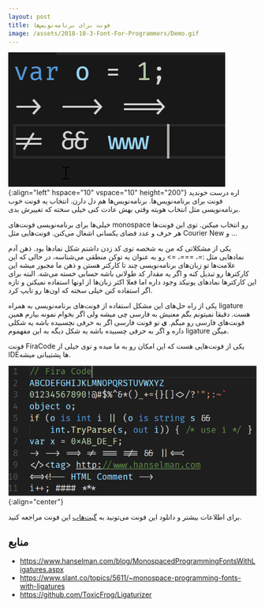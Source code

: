 ```yaml
---
layout: post
title: فونت برای برنامه‌نویس‌ها
image: /assets/2018-10-3-Font-For-Programmers/Demo.gif
---
```


![Demo](/assets/2018-10-3-Font-For-Programmers/Demo.gif){:align="left" hspace="10" vspace="10" height="200"}
اره درست خوندید فونت برای برنامه‌نویس‌ها. برنامه‌نویس‌ها هم دل دارن. انتخاب یه فونت خوب برنامه‌نویسی مثل انتخاب هویته وقتی بهش عادت کنی خیلی سخته که تغییرش بدی.

خیلی‌ها برای برنامه‌نویسی فونت‌های monospace رو انتخاب میکنن. توی این فونت‌ها هر حرف و عدد فضای یکسانی اشغال می‌کنن. فونت‌هایی مثل Courier New و ...

یکی از مشکلاتی که من به شخصه توی کد زدن داشتم شکل نماد‌ها بود. ذهن آدم نمادهایی مثل :=، ===، => رو به عنوان یه توکن منطقی می‌شناسه، در حالی که این علامت‌ها تو زبان‌های برنامه‌نویسی چند تا کارکتر هستن و ذهن ما مجبور میشه این کارکتر‌ها رو تبدیل کنه و اگر یه مقدار کد طولانی باشه حسابی خسته می‌شه. البته برای این کارکتر‌ها نماد‌های یونیکد وجود داره اما فعلا اکثر زبان‌ها از اونها استفاده نمیکنن و تازه اگر استفاده کنن خیلی سخته که اون‌ها رو تایپ کرد.

یکی از راه حل‌های این مشکل استفاده از فونت‌های برنامه‌نویسی به همراه ligature هست. دقیقا نمیتونم بگم معنیش به فارسی چی میشه ولی اگر بخوام  نمونه بیارم همین فونت‌های فارسی رو میگم. **ی** تو فونت فارسی اگر به حرفی نچسبیده باشه یه شکلی داره و اگر به حرفی چسبیده باشه یه شکل دیگه به این مفهموم ligature میگن.

فونت FiraCode یکی از فونت‌هایی هست که این امکان رو به ما میده و توی خیلی از IDEها پشتیبانی میشه.

![FiraCodeFont](/assets/2018-10-3-Font-For-Programmers/FiraCodeFont.png){:align="center"}
 
 برای اطلاعات بیشتر و دانلود این فونت می‌تونید به [گیت‌هاب](https://github.com/tonsky/FiraCode) این فونت مراجعه کنید.


## منابع

- https://www.hanselman.com/blog/MonospacedProgrammingFontsWithLigatures.aspx
- https://www.slant.co/topics/5611/~monospace-programming-fonts-with-ligatures
- https://github.com/ToxicFrog/Ligaturizer
 
 